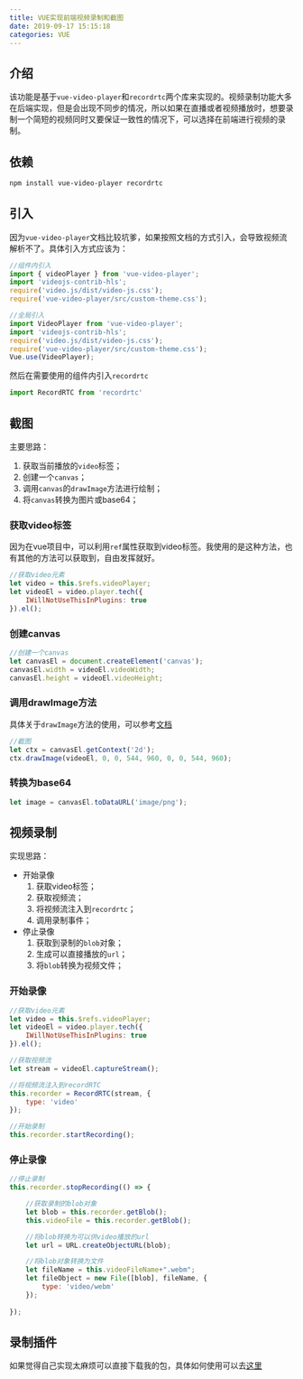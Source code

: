 ```yaml
---
title: VUE实现前端视频录制和截图
date: 2019-09-17 15:15:18
categories: VUE
---
```


## 介绍

该功能是基于`vue-video-player`和`recordrtc`两个库来实现的。视频录制功能大多在后端实现，但是会出现不同步的情况，所以如果在直播或者视频播放时，想要录制一个简短的视频同时又要保证一致性的情况下，可以选择在前端进行视频的录制。

## 依赖

```bash
npm install vue-video-player recordrtc
```

## 引入

因为`vue-video-player`文档比较坑爹，如果按照文档的方式引入，会导致视频流解析不了。具体引入方式应该为：

```javascript
//组件内引入
import { videoPlayer } from 'vue-video-player';
import 'videojs-contrib-hls';
require('video.js/dist/video-js.css');
require('vue-video-player/src/custom-theme.css');

//全局引入
import VideoPlayer from 'vue-video-player';
import 'videojs-contrib-hls';
require('video.js/dist/video-js.css');
require('vue-video-player/src/custom-theme.css');
Vue.use(VideoPlayer);
```
然后在需要使用的组件内引入`recordrtc`

```javascript
import RecordRTC from 'recordrtc'
```

## 截图

主要思路：    
1. 获取当前播放的`video`标签；
2. 创建一个`canvas`；
3. 调用`canvas`的`drawImage`方法进行绘制；
4. 将`canvas`转换为图片或base64；

### 获取video标签

因为在vue项目中，可以利用`ref`属性获取到video标签。我使用的是这种方法，也有其他的方法可以获取到，自由发挥就好。

```javascript
//获取video元素
let video = this.$refs.videoPlayer;
let videoEl = video.player.tech({
    IWillNotUseThisInPlugins: true
}).el();
```

### 创建canvas

```javascript
//创建一个canvas
let canvasEl = document.createElement('canvas');
canvasEl.width = videoEl.videoWidth;
canvasEl.height = videoEl.videoHeight;
```

### 调用drawImage方法

具体关于`drawImage`方法的使用，可以参考[文档](https://developer.mozilla.org/en-US/docs/Web/API/CanvasRenderingContext2D/drawImage "drwaImage文档")

```javascript
//截图
let ctx = canvasEl.getContext('2d');
ctx.drawImage(videoEl, 0, 0, 544, 960, 0, 0, 544, 960);
```

### 转换为base64

```javascript
let image = canvasEl.toDataURL('image/png');
```

## 视频录制

实现思路：    
- 开始录像    
    1. 获取video标签；
    2. 获取视频流；
    3. 将视频流注入到`recordrtc`；
    4. 调用录制事件；
- 停止录像       
    1. 获取到录制的`blob`对象；
    2. 生成可以直接播放的`url`；
    2. 将`blob`转换为视频文件；

### 开始录像

```javascript
//获取video元素
let video = this.$refs.videoPlayer;
let videoEl = video.player.tech({
    IWillNotUseThisInPlugins: true
}).el();

//获取视频流
let stream = videoEl.captureStream();

//将视频流注入到recordRTC
this.recorder = RecordRTC(stream, {
    type: 'video'
});

//开始录制
this.recorder.startRecording();
```

### 停止录像

```javascript
//停止录制
this.recorder.stopRecording(() => {

    //获取录制的blob对象
    let blob = this.recorder.getBlob();
    this.videoFile = this.recorder.getBlob();

    //将blob转换为可以供video播放的url
    let url = URL.createObjectURL(blob);

    //将blob对象转换为文件
    let fileName = this.videoFileName+".webm";
    let fileObject = new File([blob], fileName, {
        type: 'video/webm'
    });     
    
});
```

## 录制插件

如果觉得自己实现太麻烦可以直接下载我的包，具体如何使用可以去[这里](https://github.com/lp-liupan/vue-video-tape "vue-video-tape")